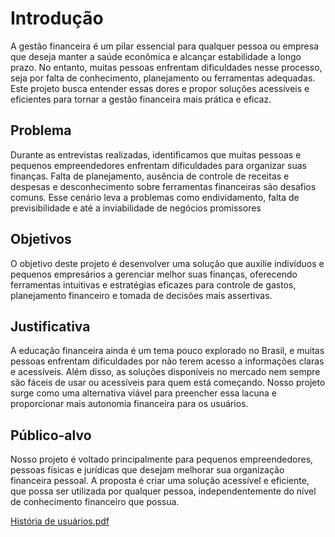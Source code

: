 # Introdução

A gestão financeira é um pilar essencial para qualquer pessoa ou empresa que deseja manter a
saúde econômica e alcançar estabilidade a longo prazo. No entanto, muitas pessoas enfrentam
dificuldades nesse processo, seja por falta de conhecimento, planejamento ou ferramentas
adequadas. Este projeto busca entender essas dores e propor soluções acessíveis e eficientes
para tornar a gestão financeira mais prática e eficaz.

## Problema
Durante as entrevistas realizadas, identificamos que muitas pessoas e pequenos empreendedores
enfrentam dificuldades para organizar suas finanças. Falta de planejamento, ausência de controle
de receitas e despesas e desconhecimento sobre ferramentas financeiras são desafios comuns.
Esse cenário leva a problemas como endividamento, falta de previsibilidade e até a inviabilidade de
negócios promissores

## Objetivos

 O objetivo deste projeto é desenvolver uma solução que auxilie indivíduos e pequenos empresários
 a gerenciar melhor suas finanças, oferecendo ferramentas intuitivas e estratégias eficazes para
 controle de gastos, planejamento financeiro e tomada de decisões mais assertivas.

## Justificativa

 A educação financeira ainda é um tema pouco explorado no Brasil, e muitas pessoas enfrentam
 dificuldades por não terem acesso a informações claras e acessíveis. Além disso, as soluções
 disponíveis no mercado nem sempre são fáceis de usar ou acessíveis para quem está começando.
 Nosso projeto surge como uma alternativa viável para preencher essa lacuna e proporcionar mais
 autonomia financeira para os usuários.

## Público-alvo

 Nosso projeto é voltado principalmente para pequenos empreendedores, pessoas físicas e jurídicas
 que desejam melhorar sua organização financeira pessoal. A proposta é criar uma solução
 acessível e eficiente, que possa ser utilizada por qualquer pessoa, independentemente do nível de
 conhecimento financeiro que possua.
 
 
 [História de usuários.pdf](https://github.com/user-attachments/files/19522741/Historia.de.usuarios.pdf)

 
